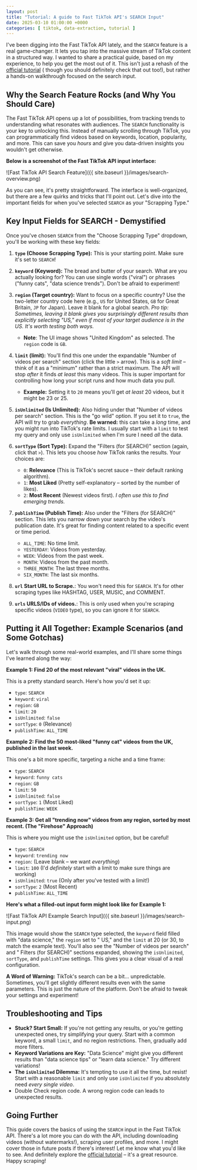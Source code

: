 ```yaml
---
layout: post
title: "Tutorial: A guide to Fast TikTok API's SEARCH Input"
date: 2025-03-10 01:00:00 +0000
categories: [ tiktok, data-extraction, tutorial ]
---
```


I've been digging into the Fast TikTok API lately, and the `SEARCH` feature is a real game-changer. It lets you tap into
the massive stream of TikTok content in a structured way. I wanted to share a practical guide, based on my experience,
to help you get the most out of it. This isn't just a rehash of
the [official tutorial](https://novidevelop.github.io/tiktok/scraper/2025/02/24/apify-tiktok-search-api-download-videos-by-keyword.html) (
though you should definitely check that out too!), but rather a hands-on walkthrough focused on the search input.

## Why the Search Feature Rocks (and Why You Should Care)

The Fast TikTok API opens up a lot of possibilities, from tracking trends to understanding what resonates with
audiences. The `SEARCH` functionality is your key to unlocking this. Instead of manually scrolling through TikTok, you
can programmatically find videos based on keywords, location, popularity, and more. This can save you *hours* and give
you data-driven insights you wouldn't get otherwise.

**Below is a screenshot of the Fast TikTok API input interface:**

![Fast TikTok API Search Feature]({{ site.baseurl }}/images/search-overview.png)

As you can see, it's pretty straightforward. The interface is well-organized, but there are a few quirks and tricks that
I'll point out. Let's dive into the important fields for when you've selected `SEARCH` as your "Scrapping Type."

## Key Input Fields for SEARCH - Demystified

Once you've chosen `SEARCH` from the "Choose Scrapping Type" dropdown, you'll be working with these key fields:

1. **`type` (Choose Scrapping Type):** This is your starting point. Make sure it's set to `SEARCH`!

2. **`keyword` (Keyword):** The bread and butter of your search. What are you actually looking for? You can use single
   words ("viral") or phrases ("funny cats", "data science trends"). Don't be afraid to experiment!

3. **`region` (Target country):** Want to focus on a specific country? Use the two-letter country code here (e.g., `US`
   for United States, `GB` for Great Britain, `JP` for Japan). Leave it blank for a global search.  *Pro tip:
   Sometimes, leaving it blank gives you surprisingly different results than explicitly selecting "US," even if most of
   your target audience is in the US. It's worth testing both ways.*
    * **Note**: The UI image shows "United Kingdom" as selected. The `region` code is `GB`.

4. **`limit` (limit):** You'll find this one under the expandable "Number of videos per search" section (click the
   little `>` arrow). This is a *soft limit* – think of it as a "minimum" rather than a strict maximum. The API will
   stop *after* it finds *at least* this many videos. This is super important for controlling how long your script runs
   and how much data you pull.
    * **Example:** Setting it to `20` means you'll get *at least* 20 videos, but it might be 23 or 25.

5. **`isUnlimited` (Is Unlimited):** Also hiding under that "Number of videos per search" section. This is the "go wild"
   option. If you set it to `true`, the API will try to grab *everything*.  **Be warned:** this can take a *long* time,
   and you might run into TikTok's rate limits. I usually start with a `limit` to test my query and only
   use `isUnlimited` when I'm sure I need *all* the data.

6. **`sortType` (Sort Type):**  Expand the "Filters (for SEARCH)" section (again, click that `>`). This lets you choose
   *how* TikTok ranks the results. Your choices are:
    * `0`: **Relevance** (This is TikTok's secret sauce – their default ranking algorithm).
    * `1`: **Most Liked** (Pretty self-explanatory – sorted by the number of likes).
    * `2`: **Most Recent** (Newest videos first). *I often use this to find emerging trends.*

7. **`publishTime` (Publish Time):**  Also under the "Filters (for SEARCH)" section. This lets you narrow down your
   search by the video's publication date. It's great for finding content related to a specific event or time period.
    * `ALL_TIME`: No time limit.
    * `YESTERDAY`: Videos from yesterday.
    * `WEEK`: Videos from the past week.
    * `MONTH`: Videos from the past month.
    * `THREE_MONTH`:  The last three months.
    * `SIX_MONTH`: The last six months.

8. **`url` Start URL to Scrape.**: You won't need this for `SEARCH`. It's for other scraping types like HASHTAG, USER,
   MUSIC, and COMMENT.

9. **`urls` URLS/IDs of videos.**:  This is only used when you're scraping specific videos (`VIDEO` type), so you can
   ignore it for `SEARCH`.

## Putting it All Together: Example Scenarios (and Some Gotchas)

Let's walk through some real-world examples, and I'll share some things I've learned along the way:

**Example 1:  Find 20 of the most relevant "viral" videos in the UK.**

This is a pretty standard search. Here's how you'd set it up:

* `type`: `SEARCH`
* `keyword`: `viral`
* `region`: `GB`
* `limit`: `20`
* `isUnlimited`: `false`
* `sortType`: `0` (Relevance)
* `publishTime`: `ALL_TIME`

**Example 2: Find the 50 most-liked "funny cat" videos from the UK, published in the last week.**

This one's a bit more specific, targeting a niche and a time frame:

* `type`: `SEARCH`
* `keyword`: `funny cats`
* `region`: `GB`
* `limit`: `50`
* `isUnlimited`: `false`
* `sortType`: `1` (Most Liked)
* `publishTime`: `WEEK`

**Example 3: Get all "trending now" videos from any region, sorted by most recent. (The "Firehose" Approach)**

This is where you might use the `isUnlimited` option, but be careful!

* `type`: `SEARCH`
* `keyword`: `trending now`
* `region`: (Leave blank – we want *everything*)
* `limit`: `100` (I'd *definitely* start with a limit to make sure things are working)
* `isUnlimited`: `true` (Only after you've tested with a limit!)
* `sortType`: `2` (Most Recent)
* `publishTime`: `ALL_TIME`

**Here's what a filled-out input form might look like for Example 1:**

![Fast TikTok API Example Search Input]({{ site.baseurl }}/images/search-input.png)

This image would show the `SEARCH` type selected, the `keyword` field filled with "data science," the `region` set to "
US," and the `limit` at 20 (or 30, to match the example text). You'll also see the "Number of videos per search" and "
Filters (for SEARCH)" sections expanded, showing the `isUnlimited`, `sortType`, and `publishTime` settings. This gives
you a clear visual of a real configuration.

**A Word of Warning:** TikTok's search can be a bit... unpredictable. Sometimes, you'll get slightly different results
even with the same parameters. This is just the nature of the platform. Don't be afraid to tweak your settings and
experiment!

## Troubleshooting and Tips

* **Stuck? Start Small:** If you're not getting any results, or you're getting unexpected ones, try simplifying your
  query. Start with a common keyword, a small `limit`, and no region restrictions. Then, gradually add more filters.
* **Keyword Variations are Key:** "Data Science" might give you different results than "data science tips" or "learn
  data science." Try different variations!
* **The `isUnlimited` Dilemma:**  It's tempting to use it all the time, but resist! Start with a reasonable `limit` and
  only use `isUnlimited` if you absolutely need *every single video*.
* Double Check region code. A wrong region code can leads to unexpected results.

## Going Further

This guide covers the basics of using the `SEARCH` input in the Fast TikTok API. There's a lot more you can do with the
API, including downloading videos (without watermarks!), scraping user profiles, and more. I might cover those in future
posts if there's interest! Let me know what you'd like to see. And definitely explore
the [official tutorial](https://novidevelop.github.io/tiktok/scraper/2025/02/24/apify-tiktok-search-api-download-videos-by-keyword.html) –
it's a great resource. Happy scraping!
